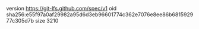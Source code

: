 version https://git-lfs.github.com/spec/v1
oid sha256:e55f97a0af29982a95d6d3eb96601774c362e7076e8ee86b681592977c305d7b
size 3210
